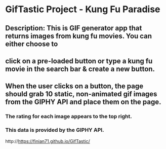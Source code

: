 # GifTastic Project - Kung Fu Paradise
## Description: This is GIF generator app that returns images from kung fu movies. You can either choose to 
## click on a pre-loaded button or type a kung fu movie in the search bar & create a new button. 
## When the user clicks on a button, the page should grab 10 static, non-animated gif images from the GIPHY API and place them on the page.
### The rating for each image appears to the top right.  
### This data is provided by the GIPHY API.
http://https://finian71.github.io/GifTastic/ 


